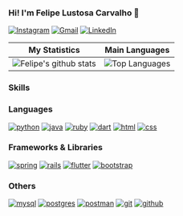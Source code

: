 ### Hi! I'm Felipe Lustosa Carvalho 👋

[![Instagram](https://img.shields.io/badge/Instagram-E4405F?style=for-the-badge&logo=instagram&logoColor=white)](https://www.instagram.com/felipe_nogueira.7/)
[![Gmail](https://img.shields.io/badge/Gmail-000000?style=for-the-badge&logo=gmail&logoColor=white)](mailto:felipelustosa915@gmail.com)
[![LinkedIn](https://img.shields.io/badge/LinkedIn-0077B5?style=for-the-badge&logo=linkedin&logoColor=white)](https://www.linkedin.com/in/felipe-lustosa-carvalho-6a3581276/)

| My Statistics                                                                                                                                                            | Main Languages                                                                                                                                                                   |
| ------------------------------------------------------------------------------------------------------------------------------------------------------------------------ | ---------------------------------------------------------------------------------------------------------------------------------------------------------------------------------- |
| ![Felipe's github stats](https://github-readme-stats.vercel.app/api?username=FelipeLustosa&show_icons=true&hide_border=true&count_private=true&theme=dracula) | ![Top Languages](https://github-readme-stats.vercel.app/api/top-langs/?username=FelipeLustosa&langs_count=10&count_private=true&hide_border=true&theme=dracula&layout=compact) |

### Skills
### Languages
[![python](https://img.shields.io/badge/Python-14354C?style=for-the-badge&logo=python&logoColor=white)]()
[![java](https://img.shields.io/badge/Java-ED8B00?style=for-the-badge&logo=openjdk&logoColor=white)]()
[![ruby](https://img.shields.io/badge/Ruby-CC342D?style=for-the-badge&logo=ruby&logoColor=white)]()
[![dart](https://img.shields.io/badge/Dart-0175C2?style=for-the-badge&logo=dart&logoColor=white)]()
[![html](https://img.shields.io/badge/HTML-e34f26?&style=for-the-badge&logo=html5&logoColor=white)]()
[![css](https://img.shields.io/badge/CSS-239120?&style=for-the-badge&logo=css3&logoColor=white)]()

### Frameworks & Libraries
[![spring](https://img.shields.io/badge/Spring_Boot-F2F4F9?style=for-the-badge&logo=spring-boot)]()
[![rails](https://img.shields.io/badge/Ruby_on_Rails-CC0000?style=for-the-badge&logo=ruby-on-rails&logoColor=white)]()
[![flutter](https://img.shields.io/badge/Flutter-02569B?style=for-the-badge&logo=flutter&logoColor=white)]()
[![bootstrap](https://img.shields.io/badge/Bootstrap-563D7C?style=for-the-badge&logo=bootstrap&logoColor=white)]()

### Others
[![mysql](https://img.shields.io/badge/MySQL-00000F?style=for-the-badge&logo=mysql&logoColor=white)]()
[![postgres](https://img.shields.io/badge/PostgreSQL-316192?style=for-the-badge&logo=postgresql&logoColor=white)]()
[![postman](https://img.shields.io/badge/Postman-FF6C37?style=for-the-badge&logo=postman&logoColor=white)]()
[![git](https://img.shields.io/badge/GIT-E44C30?style=for-the-badge&logo=git&logoColor=white)]()
[![github](https://img.shields.io/badge/GitHub-100000?style=for-the-badge&logo=github&logoColor=white)]()
